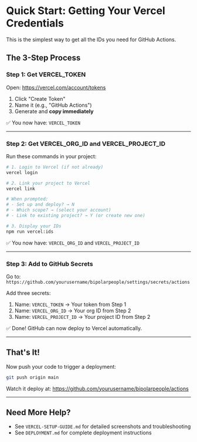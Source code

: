 # Quick Start: Getting Your Vercel Credentials

This is the simplest way to get all the IDs you need for GitHub Actions.

## The 3-Step Process

### Step 1: Get VERCEL_TOKEN
Open: https://vercel.com/account/tokens

1. Click "Create Token"
2. Name it (e.g., "GitHub Actions")
3. Generate and **copy immediately**

✅ You now have: `VERCEL_TOKEN`

---

### Step 2: Get VERCEL_ORG_ID and VERCEL_PROJECT_ID

Run these commands in your project:

```bash
# 1. Login to Vercel (if not already)
vercel login

# 2. Link your project to Vercel
vercel link

# When prompted:
# - Set up and deploy? → N
# - Which scope? → (select your account)
# - Link to existing project? → Y (or create new one)

# 3. Display your IDs
npm run vercel:ids
```

✅ You now have: `VERCEL_ORG_ID` and `VERCEL_PROJECT_ID`

---

### Step 3: Add to GitHub Secrets

Go to: `https://github.com/yourusername/bipolarpeople/settings/secrets/actions`

Add three secrets:
1. Name: `VERCEL_TOKEN` → Your token from Step 1
2. Name: `VERCEL_ORG_ID` → Your org ID from Step 2
3. Name: `VERCEL_PROJECT_ID` → Your project ID from Step 2

✅ Done! GitHub can now deploy to Vercel automatically.

---

## That's It!

Now push your code to trigger a deployment:

```bash
git push origin main
```

Watch it deploy at: https://github.com/yourusername/bipolarpeople/actions

---

## Need More Help?

- See `VERCEL-SETUP-GUIDE.md` for detailed screenshots and troubleshooting
- See `DEPLOYMENT.md` for complete deployment instructions

